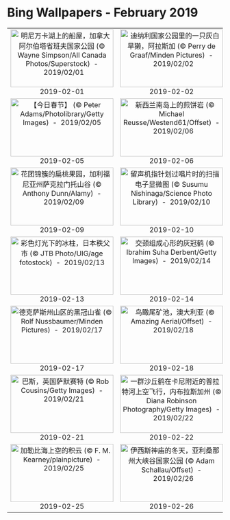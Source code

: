 # Bing Wallpapers - February 2019

| | | | |
|:-------------------------:|:-------------------------:|:-------------------------:|:-------------------------:|
| <a href="https://cn.bing.com/th?id=OHR.MinnewankaBoathouse_ZH-CN0548323518_1920x1080.jpg" target="_blank"><img src="https://cn.bing.com/th?id=OHR.MinnewankaBoathouse_ZH-CN0548323518_1920x1080.jpg&w=480" width="240" height="135" alt="明尼万卡湖上的船屋，加拿大阿尔伯塔省班夫国家公园 (© Wayne Simpson/All Canada Photos/Superstock)  -  2019/02/01" title="明尼万卡湖上的船屋，加拿大阿尔伯塔省班夫国家公园 (© Wayne Simpson/All Canada Photos/Superstock)  -  2019/02/01"></a><br>2019-02-01<br> | <a href="https://cn.bing.com/th?id=OHR.HoaryMarmot_ZH-CN7175843832_1920x1080.jpg" target="_blank"><img src="https://cn.bing.com/th?id=OHR.HoaryMarmot_ZH-CN7175843832_1920x1080.jpg&w=480" width="240" height="135" alt="迪纳利国家公园里的一只灰白旱獭，阿拉斯加 (© Perry de Graaf/Minden Pictures)  -  2019/02/02" title="迪纳利国家公园里的一只灰白旱獭，阿拉斯加 (© Perry de Graaf/Minden Pictures)  -  2019/02/02"></a><br>2019-02-02<br> | <a href="https://cn.bing.com/th?id=OHR.JapanCrane_ZH-CN7122024216_1920x1080.jpg" target="_blank"><img src="https://cn.bing.com/th?id=OHR.JapanCrane_ZH-CN7122024216_1920x1080.jpg&w=480" width="240" height="135" alt="雪地里的一只丹顶鹤，日本北海道 (© Regis Cavignaux/Getty Images)  -  2019/02/03" title="雪地里的一只丹顶鹤，日本北海道 (© Regis Cavignaux/Getty Images)  -  2019/02/03"></a><br>2019-02-03<br> | <a href="https://cn.bing.com/th?id=OHR.newyeareve_ZH-CN7055661762_1920x1080.jpg" target="_blank"><img src="https://cn.bing.com/th?id=OHR.newyeareve_ZH-CN7055661762_1920x1080.jpg&w=480" width="240" height="135" alt="【今日除夕】 (© Robert Chang/iStock/Getty Images)  -  2019/02/04" title="【今日除夕】 (© Robert Chang/iStock/Getty Images)  -  2019/02/04"></a><br>2019-02-04<br> |
| <a href="https://cn.bing.com/th?id=OHR.springfestival_ZH-CN6995564658_1920x1080.jpg" target="_blank"><img src="https://cn.bing.com/th?id=OHR.springfestival_ZH-CN6995564658_1920x1080.jpg&w=480" width="240" height="135" alt="【今日春节】  (© Peter Adams/Photolibrary/Getty Images)  -  2019/02/05" title="【今日春节】  (© Peter Adams/Photolibrary/Getty Images)  -  2019/02/05"></a><br>2019-02-05<br> | <a href="https://cn.bing.com/th?id=OHR.Punakaiki_ZH-CN6944508336_1920x1080.jpg" target="_blank"><img src="https://cn.bing.com/th?id=OHR.Punakaiki_ZH-CN6944508336_1920x1080.jpg&w=480" width="240" height="135" alt="新西兰南岛上的煎饼岩 (© Michael Reusse/Westend61/Offset)  -  2019/02/06" title="新西兰南岛上的煎饼岩 (© Michael Reusse/Westend61/Offset)  -  2019/02/06"></a><br>2019-02-06<br> | <a href="https://cn.bing.com/th?id=OHR.BeatlesAshram_ZH-CN6839628037_1920x1080.jpg" target="_blank"><img src="https://cn.bing.com/th?id=OHR.BeatlesAshram_ZH-CN6839628037_1920x1080.jpg&w=480" width="240" height="135" alt="披头士修道院里的冥想石洞，印度瑞诗凯诗 (© Sasha Bezzubov/Gallery Stock)  -  2019/02/07" title="披头士修道院里的冥想石洞，印度瑞诗凯诗 (© Sasha Bezzubov/Gallery Stock)  -  2019/02/07"></a><br>2019-02-07<br> | <a href="https://cn.bing.com/th?id=OHR.YNPFirefall_ZH-CN6411148793_1920x1080.jpg" target="_blank"><img src="https://cn.bing.com/th?id=OHR.YNPFirefall_ZH-CN6411148793_1920x1080.jpg&w=480" width="240" height="135" alt="马尾瀑布形成的火瀑，美国加利福尼亚州优胜美地国家公园 (© Nimia)  -  2019/02/08" title="马尾瀑布形成的火瀑，美国加利福尼亚州优胜美地国家公园 (© Nimia)  -  2019/02/08"></a><br>2019-02-08<br> |
| <a href="https://cn.bing.com/th?id=OHR.AlmondOrchard_ZH-CN6176656132_1920x1080.jpg" target="_blank"><img src="https://cn.bing.com/th?id=OHR.AlmondOrchard_ZH-CN6176656132_1920x1080.jpg&w=480" width="240" height="135" alt="花团锦簇的扁桃果园，加利福尼亚州萨克拉门托山谷 (© Anthony Dunn/Alamy)  -  2019/02/09" title="花团锦簇的扁桃果园，加利福尼亚州萨克拉门托山谷 (© Anthony Dunn/Alamy)  -  2019/02/09"></a><br>2019-02-09<br> | <a href="https://cn.bing.com/th?id=OHR.StylusGroove_ZH-CN6106476225_1920x1080.jpg" target="_blank"><img src="https://cn.bing.com/th?id=OHR.StylusGroove_ZH-CN6106476225_1920x1080.jpg&w=480" width="240" height="135" alt="留声机指针划过唱片时的扫描电子显微图 (© Susumu Nishinaga/Science Photo Library)  -  2019/02/10" title="留声机指针划过唱片时的扫描电子显微图 (© Susumu Nishinaga/Science Photo Library)  -  2019/02/10"></a><br>2019-02-10<br> | <a href="https://cn.bing.com/th?id=OHR.KomondorKennel_ZH-CN6009722858_1920x1080.jpg" target="_blank"><img src="https://cn.bing.com/th?id=OHR.KomondorKennel_ZH-CN6009722858_1920x1080.jpg&w=480" width="240" height="135" alt="一只参加威斯敏斯特犬业俱乐部狗展的可蒙犬，纽约 (© Mike Segar/Reuters)  -  2019/02/11" title="一只参加威斯敏斯特犬业俱乐部狗展的可蒙犬，纽约 (© Mike Segar/Reuters)  -  2019/02/11"></a><br>2019-02-11<br> | <a href="https://cn.bing.com/th?id=OHR.LoisachKochelsee_ZH-CN5859866695_1920x1080.jpg" target="_blank"><img src="https://cn.bing.com/th?id=OHR.LoisachKochelsee_ZH-CN5859866695_1920x1080.jpg&w=480" width="240" height="135" alt="洛伊萨赫河与海姆加滕山，德国巴伐利亚 (© Christian Back/Huber Images/eStock Photo)  -  2019/02/12" title="洛伊萨赫河与海姆加滕山，德国巴伐利亚 (© Christian Back/Huber Images/eStock Photo)  -  2019/02/12"></a><br>2019-02-12<br> |
| <a href="https://cn.bing.com/th?id=OHR.Misotsuchi_ZH-CN5137902045_1920x1080.jpg" target="_blank"><img src="https://cn.bing.com/th?id=OHR.Misotsuchi_ZH-CN5137902045_1920x1080.jpg&w=480" width="240" height="135" alt="彩色灯光下的冰柱，日本秩父市 (© JTB Photo/UIG/age fotostock)  -  2019/02/13" title="彩色灯光下的冰柱，日本秩父市 (© JTB Photo/UIG/age fotostock)  -  2019/02/13"></a><br>2019-02-13<br> | <a href="https://cn.bing.com/th?id=OHR.HeartCranes_ROW1989469410_1920x1080.jpg" target="_blank"><img src="https://cn.bing.com/th?id=OHR.HeartCranes_ROW1989469410_1920x1080.jpg&w=480" width="240" height="135" alt="交颈组成心形的灰冠鹤 (© Ibrahim Suha Derbent/Getty Images)  -  2019/02/14" title="交颈组成心形的灰冠鹤 (© Ibrahim Suha Derbent/Getty Images)  -  2019/02/14"></a><br>2019-02-14<br> | <a href="https://cn.bing.com/th?id=OHR.Kamakura_ZH-CN4324380274_1920x1080.jpg" target="_blank"><img src="https://cn.bing.com/th?id=OHR.Kamakura_ZH-CN4324380274_1920x1080.jpg&w=480" width="240" height="135" alt="汤西川温泉雪屋祭，日本栃木县 (© Em7/Shutterstock)  -  2019/02/15" title="汤西川温泉雪屋祭，日本栃木县 (© Em7/Shutterstock)  -  2019/02/15"></a><br>2019-02-15<br> | <a href="https://cn.bing.com/th?id=OHR.PangolinDay_ZH-CN4393242380_1920x1080.jpg" target="_blank"><img src="https://cn.bing.com/th?id=OHR.PangolinDay_ZH-CN4393242380_1920x1080.jpg&w=480" width="240" height="135" alt="戈龙戈萨国家公园的南非穿山甲，莫桑比克 (© Jen Guyton/Minden Pictures)  -  2019/02/16" title="戈龙戈萨国家公园的南非穿山甲，莫桑比克 (© Jen Guyton/Minden Pictures)  -  2019/02/16"></a><br>2019-02-16<br> |
| <a href="https://cn.bing.com/th?id=OHR.GBBC_ZH-CN4481989355_1920x1080.jpg" target="_blank"><img src="https://cn.bing.com/th?id=OHR.GBBC_ZH-CN4481989355_1920x1080.jpg&w=480" width="240" height="135" alt="德克萨斯州山区的黑冠山雀 (© Rolf Nussbaumer/Minden Pictures)  -  2019/02/17" title="德克萨斯州山区的黑冠山雀 (© Rolf Nussbaumer/Minden Pictures)  -  2019/02/17"></a><br>2019-02-17<br> | <a href="https://cn.bing.com/th?id=OHR.AbstractSaltBeds_ZH-CN8351691359_1920x1080.jpg" target="_blank"><img src="https://cn.bing.com/th?id=OHR.AbstractSaltBeds_ZH-CN8351691359_1920x1080.jpg&w=480" width="240" height="135" alt="鸟瞰尾矿池，澳大利亚 (© Amazing Aerial/Offset)  -  2019/02/18" title="鸟瞰尾矿池，澳大利亚 (© Amazing Aerial/Offset)  -  2019/02/18"></a><br>2019-02-18<br> | <a href="https://cn.bing.com/th?id=OHR.lantern19_ZH-CN7846752344_1920x1080.jpg" target="_blank"><img src="https://cn.bing.com/th?id=OHR.lantern19_ZH-CN7846752344_1920x1080.jpg&w=480" width="240" height="135" alt="【今日元宵】 (© F.Lukasseck/Masterfile)  -  2019/02/19" title="【今日元宵】 (© F.Lukasseck/Masterfile)  -  2019/02/19"></a><br>2019-02-19<br> | <a href="https://cn.bing.com/th?id=OHR.RavenWolf_ZH-CN4544068603_1920x1080.jpg" target="_blank"><img src="https://cn.bing.com/th?id=OHR.RavenWolf_ZH-CN4544068603_1920x1080.jpg&w=480" width="240" height="135" alt="雪地里的一群乌鸦与灰狼，芬兰 (© Lassi Rautiainen/Minden Pictures)  -  2019/02/20" title="雪地里的一群乌鸦与灰狼，芬兰 (© Lassi Rautiainen/Minden Pictures)  -  2019/02/20"></a><br>2019-02-20<br> |
| <a href="https://cn.bing.com/th?id=OHR.BathBach_ZH-CN4601637280_1920x1080.jpg" target="_blank"><img src="https://cn.bing.com/th?id=OHR.BathBach_ZH-CN4601637280_1920x1080.jpg&w=480" width="240" height="135" alt="巴斯，英国萨默赛特 (© Rob Cousins/Getty Images)  -  2019/02/21" title="巴斯，英国萨默赛特 (© Rob Cousins/Getty Images)  -  2019/02/21"></a><br>2019-02-21<br> | <a href="https://cn.bing.com/th?id=OHR.PlatteRiver_ZH-CN4687283533_1920x1080.jpg" target="_blank"><img src="https://cn.bing.com/th?id=OHR.PlatteRiver_ZH-CN4687283533_1920x1080.jpg&w=480" width="240" height="135" alt="一群沙丘鹤在卡尼附近的普拉特河上空飞行，内布拉斯加州 (© Diana Robinson Photography/Getty Images)  -  2019/02/22" title="一群沙丘鹤在卡尼附近的普拉特河上空飞行，内布拉斯加州 (© Diana Robinson Photography/Getty Images)  -  2019/02/22"></a><br>2019-02-22<br> | <a href="https://cn.bing.com/th?id=OHR.ChamonixWalkway_ZH-CN4774583061_1920x1080.jpg" target="_blank"><img src="https://cn.bing.com/th?id=OHR.ChamonixWalkway_ZH-CN4774583061_1920x1080.jpg&w=480" width="240" height="135" alt="一处贯穿山峰的栈道，法国夏蒙尼 (© Jakub Po?omski/Offset)  -  2019/02/23" title="一处贯穿山峰的栈道，法国夏蒙尼 (© Jakub Po?omski/Offset)  -  2019/02/23"></a><br>2019-02-23<br> | <a href="https://cn.bing.com/th?id=OHR.OldTownTallinn_ZH-CN4833535739_1920x1080.jpg" target="_blank"><img src="https://cn.bing.com/th?id=OHR.OldTownTallinn_ZH-CN4833535739_1920x1080.jpg&w=480" width="240" height="135" alt="塔林老城，爱沙尼亚 (© Kavalenkava Volha/Alamy)  -  2019/02/24" title="塔林老城，爱沙尼亚 (© Kavalenkava Volha/Alamy)  -  2019/02/24"></a><br>2019-02-24<br> |
| <a href="https://cn.bing.com/th?id=OHR.CumulusCaribbean_ZH-CN4884493707_1920x1080.jpg" target="_blank"><img src="https://cn.bing.com/th?id=OHR.CumulusCaribbean_ZH-CN4884493707_1920x1080.jpg&w=480" width="240" height="135" alt="加勒比海上空的积云 (© F. M. Kearney/plainpicture)  -  2019/02/25" title="加勒比海上空的积云 (© F. M. Kearney/plainpicture)  -  2019/02/25"></a><br>2019-02-25<br> | <a href="https://cn.bing.com/th?id=OHR.WinterGrand_ZH-CN5111542555_1920x1080.jpg" target="_blank"><img src="https://cn.bing.com/th?id=OHR.WinterGrand_ZH-CN5111542555_1920x1080.jpg&w=480" width="240" height="135" alt="伊西斯神庙的冬天，亚利桑那州大峡谷国家公园 (© Adam Schallau/Offset)  -  2019/02/26" title="伊西斯神庙的冬天，亚利桑那州大峡谷国家公园 (© Adam Schallau/Offset)  -  2019/02/26"></a><br>2019-02-26<br> | <a href="https://cn.bing.com/th?id=OHR.PolarBearDay_ZH-CN5185516722_1920x1080.jpg" target="_blank"><img src="https://cn.bing.com/th?id=OHR.PolarBearDay_ZH-CN5185516722_1920x1080.jpg&w=480" width="240" height="135" alt="哈德逊湾的北极熊，加拿大 (© Ralph A. Clevenger/Tandem Stills + Motion)  -  2019/02/27" title="哈德逊湾的北极熊，加拿大 (© Ralph A. Clevenger/Tandem Stills + Motion)  -  2019/02/27"></a><br>2019-02-27<br> | <a href="https://cn.bing.com/th?id=OHR.HZMB_ZH-CN5238831909_1920x1080.jpg" target="_blank"><img src="https://cn.bing.com/th?id=OHR.HZMB_ZH-CN5238831909_1920x1080.jpg&w=480" width="240" height="135" alt="港珠澳大桥，中国 (© Evocation Images/Shutterstock)  -  2019/02/28" title="港珠澳大桥，中国 (© Evocation Images/Shutterstock)  -  2019/02/28"></a><br>2019-02-28<br> |
